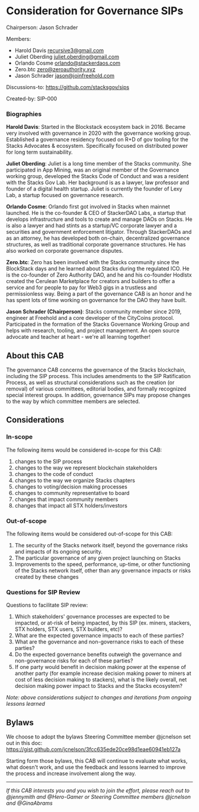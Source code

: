 # Consideration for Governance SIPs

Chairperson: Jason Schrader

Members:

- Harold Davis <recursive3@gmail.com>
- Juliet Oberding <juliet.oberding@gmail.com>
- Orlando Cosme <orlando@stackerdaos.com>
- Zero.btc <zero@zeroauthority.xyz>
- Jason Schrader <jason@joinfreehold.com>

Discussions-to: https://github.com/stacksgov/sips

Created-by: SIP-000

### Biographies

**Harold Davis**: Started in the Blockstack ecosystem back in 2016. Became very involved with governance in 2020 with the governance working group. Established a governance residency focused on R+D of gov tooling for the Stacks Advocates & ecosystem. Specifically focused on distributed power for long term sustainability.

**Juliet Oberding**: Juliet is a long time member of the Stacks community. She participated in App Mining, was an original member of the Governance working group, developed the Stacks Code of Conduct and was a resident with the Stacks Gov Lab. Her background is as a lawyer, law professor and founder of a digital health startup. Juliet is currently the founder of Lexy Lab, a startup focused on governance research.

**Orlando Cosme**: Orlando first got involved in Stacks when mainnet launched. He is the co-founder & CEO of StackerDAO Labs, a startup that develops infrastructure and tools to create and manage DAOs on Stacks. He is also a lawyer and had stints as a startup/VC corporate lawyer and a securities and government enforcement litigator. Through StackerDAOs and as an attorney, he has developed both on-chain, decentralized governance structures, as well as traditional corporate governance structures. He has also worked on corporate governance disputes.

**Zero.btc**: Zero has been involved with the Stacks community since the BlockStack days and he learned about Stacks during the regulated ICO. He is the co-founder of Zero Authority DAO, and he and his co-founder Hodlstx created the Cerulean Marketplace for creators and builders to offer a service and for people to pay for Web3 gigs in a trustless and permissionless way. Being a part of the governance CAB is an honor and he has spent lots of time working on governance for the DAO they have built.

**Jason Schrader (Chairperson)**: Stacks community member since 2019, engineer at Freehold and a core developer of the CityCoins protocol. Participated in the formation of the Stacks Governance Working Group and helps with research, tooling, and project management. An open source advocate and teacher at heart - we're all learning together!

## About this CAB

The governance CAB concerns the governance of the Stacks blockchain, including the SIP process. This includes amendments to the SIP Ratification Process, as well as structural considerations such as the creation (or removal) of various committees, editorial bodies, and formally recognized special interest groups. In addition, governance SIPs may propose changes to the way by which committee members are selected.

## Considerations

### In-scope

The following items would be considered in-scope for this CAB:

1. changes to the SIP process
2. changes to the way we represent blockchain stakeholders
3. changes to the code of conduct
4. changes to the way we organize Stacks chapters
5. changes to voting/decision making processes
6. changes to community representative to board
7. changes that impact community members
8. changes that impact all STX holders/investors

### Out-of-scope

The following items would be considered out-of-scope for this CAB:

1. The security of the Stacks network itself, beyond the governance risks and impacts of its ongoing security.
2. The particular governance of any given project launching on Stacks
3. Improvements to the speed, performance, up-time, or other functioning of the Stacks network itself, other than any governance impacts or risks created by these changes

### Questions for SIP Review

Questions to facilitate SIP review:

1. Which stakeholders' governance processes are expected to be impacted, or at-risk of being impacted, by this SIP (ex. miners, stackers, STX holders, STX users, STX builders, etc)?
2. What are the expected governance impacts to each of these parties?
3. What are the governance and non-governance risks to each of these parties?
4. Do the expected governance benefits outweigh the governance and non-governance risks for each of these parties?
5. If one party would benefit in decision making power at the expense of another party (for example increase decision making power to miners at cost of less decision making to stackers), what is the likely overall, net decision making power impact to Stacks and the Stacks ecosystem?

_Note: above considerations subject to changes and iterations from ongoing lessons learned_

## Bylaws

We choose to adopt the bylaws Steering Committee member @jcnelson set out in this doc: https://gist.github.com/jcnelson/3fcc635ede20ce98d1eae60941eb127a

Starting form those bylaws, this CAB will continue to evaluate what works, what doesn't work, and use the feedback and lessons learned to improve the process and increase involvement along the way.

---

_If this CAB interests you and you wish to join the effort, please reach out to @jennymith and @Hero-Gamer or Steering Committee members @jcnelson and @GinaAbrams_
